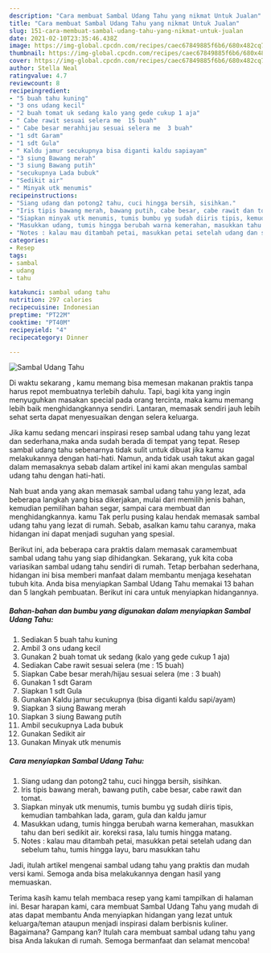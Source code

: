 ```yaml
---
description: "Cara membuat Sambal Udang Tahu yang nikmat Untuk Jualan"
title: "Cara membuat Sambal Udang Tahu yang nikmat Untuk Jualan"
slug: 151-cara-membuat-sambal-udang-tahu-yang-nikmat-untuk-jualan
date: 2021-02-10T23:35:46.438Z
image: https://img-global.cpcdn.com/recipes/caec67849885f6b6/680x482cq70/sambal-udang-tahu-foto-resep-utama.jpg
thumbnail: https://img-global.cpcdn.com/recipes/caec67849885f6b6/680x482cq70/sambal-udang-tahu-foto-resep-utama.jpg
cover: https://img-global.cpcdn.com/recipes/caec67849885f6b6/680x482cq70/sambal-udang-tahu-foto-resep-utama.jpg
author: Stella Neal
ratingvalue: 4.7
reviewcount: 8
recipeingredient:
- "5 buah tahu kuning"
- "3 ons udang kecil"
- "2 buah tomat uk sedang kalo yang gede cukup 1 aja"
- " Cabe rawit sesuai selera me  15 buah"
- " Cabe besar merahhijau sesuai selera me  3 buah"
- "1 sdt Garam"
- "1 sdt Gula"
- " Kaldu jamur secukupnya bisa diganti kaldu sapiayam"
- "3 siung Bawang merah"
- "3 siung Bawang putih"
- "secukupnya Lada bubuk"
- "Sedikit air"
- " Minyak utk menumis"
recipeinstructions:
- "Siang udang dan potong2 tahu, cuci hingga bersih, sisihkan."
- "Iris tipis bawang merah, bawang putih, cabe besar, cabe rawit dan tomat."
- "Siapkan minyak utk menumis, tumis bumbu yg sudah diiris tipis, kemudian tambahkan lada, garam, gula dan kaldu jamur"
- "Masukkan udang, tumis hingga berubah warna kemerahan, masukkan tahu dan beri sedikit air. koreksi rasa, lalu tumis hingga matang."
- "Notes : kalau mau ditambah petai, masukkan petai setelah udang dan sebelum tahu, tumis hingga layu, baru masukkan tahu"
categories:
- Resep
tags:
- sambal
- udang
- tahu

katakunci: sambal udang tahu 
nutrition: 297 calories
recipecuisine: Indonesian
preptime: "PT22M"
cooktime: "PT40M"
recipeyield: "4"
recipecategory: Dinner

---
```



![Sambal Udang Tahu](https://img-global.cpcdn.com/recipes/caec67849885f6b6/680x482cq70/sambal-udang-tahu-foto-resep-utama.jpg)

Di waktu  sekarang , kamu memang bisa memesan makanan praktis tanpa harus repot membuatnya terlebih dahulu. Tapi, bagi kita yang ingin menyuguhkan masakan special pada orang tercinta, maka kamu memang lebih baik menghidangkannya sendiri. Lantaran, memasak sendiri jauh lebih sehat serta dapat menyesuaikan dengan selera keluarga.

Jika kamu sedang mencari inspirasi resep sambal udang tahu yang lezat dan sederhana,maka anda sudah berada di tempat yang tepat. Resep sambal udang tahu  sebenarnya tidak sulit untuk dibuat jika kamu melakukannya dengan hati-hati. Namun, anda tidak usah takut akan gagal dalam memasaknya 
sebab dalam artikel ini kami akan mengulas sambal udang tahu dengan hati-hati.  



Nah buat anda yang akan memasak sambal udang tahu yang lezat, ada beberapa langkah yang bisa dikerjakan, mulai dari memilih jenis bahan, kemudian pemilihan bahan segar, sampai cara membuat dan menghidangkannya. kamu Tak perlu pusing kalau hendak memasak sambal udang tahu yang lezat di rumah. Sebab, asalkan kamu  tahu caranya, maka hidangan ini dapat menjadi suguhan yang spesial.

Berikut ini, ada beberapa cara praktis  dalam memasak caramembuat sambal udang tahu yang siap dihidangkan. Sekarang, yuk kita coba variasikan sambal udang tahu sendiri di rumah. Tetap berbahan sederhana, hidangan ini bisa memberi manfaat dalam membantu menjaga kesehatan tubuh kita. Anda bisa menyiapkan Sambal Udang Tahu memakai 13 bahan dan 5 langkah pembuatan. Berikut ini cara untuk menyiapkan hidangannya.

<!--inarticleads1-->

##### Bahan-bahan dan bumbu yang digunakan dalam menyiapkan Sambal Udang Tahu:

1. Sediakan 5 buah tahu kuning
1. Ambil 3 ons udang kecil
1. Gunakan 2 buah tomat uk sedang (kalo yang gede cukup 1 aja)
1. Sediakan  Cabe rawit sesuai selera (me : 15 buah)
1. Siapkan  Cabe besar merah/hijau sesuai selera (me : 3 buah)
1. Gunakan 1 sdt Garam
1. Siapkan 1 sdt Gula
1. Gunakan  Kaldu jamur secukupnya (bisa diganti kaldu sapi/ayam)
1. Siapkan 3 siung Bawang merah
1. Siapkan 3 siung Bawang putih
1. Ambil secukupnya Lada bubuk
1. Gunakan Sedikit air
1. Gunakan  Minyak utk menumis




<!--inarticleads2-->

##### Cara menyiapkan Sambal Udang Tahu:

1. Siang udang dan potong2 tahu, cuci hingga bersih, sisihkan.
1. Iris tipis bawang merah, bawang putih, cabe besar, cabe rawit dan tomat.
1. Siapkan minyak utk menumis, tumis bumbu yg sudah diiris tipis, kemudian tambahkan lada, garam, gula dan kaldu jamur
1. Masukkan udang, tumis hingga berubah warna kemerahan, masukkan tahu dan beri sedikit air. koreksi rasa, lalu tumis hingga matang.
1. Notes : kalau mau ditambah petai, masukkan petai setelah udang dan sebelum tahu, tumis hingga layu, baru masukkan tahu




Jadi, itulah artikel mengenai  sambal udang tahu  yang praktis dan mudah versi kami. Semoga anda bisa melakukannya dengan hasil yang memuaskan. 

Terima kasih kamu telah membaca resep yang kami tampilkan di halaman ini. Besar harapan kami, cara membuat  Sambal Udang Tahu yang mudah di atas dapat membantu Anda menyiapkan hidangan yang lezat untuk keluarga/teman ataupun menjadi inspirasi dalam berbisnis kuliner. Bagaimana? Gampang kan? Itulah cara membuat sambal udang tahu yang bisa Anda lakukan di rumah. Semoga bermanfaat dan selamat mencoba!

